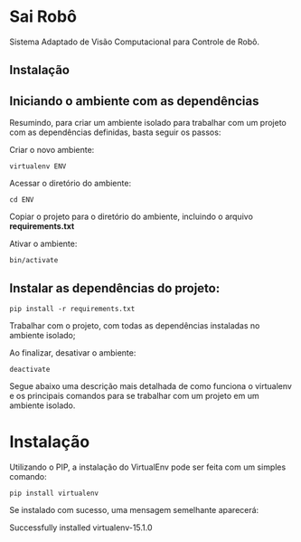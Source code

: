 # Sai Robô
Sistema Adaptado de Visão Computacional para Controle de Robô.

## Instalação

## Iniciando o ambiente com as dependências

Resumindo, para criar um ambiente isolado para trabalhar com um projeto com as dependências definidas, basta seguir os passos:

Criar o novo ambiente:

    virtualenv ENV

Acessar o diretório do ambiente:

    cd ENV

Copiar o projeto para o diretório do ambiente, incluindo o arquivo <strong>requirements.txt</strong>

Ativar o ambiente:

    bin/activate

## Instalar as dependências do projeto:

    pip install -r requirements.txt

Trabalhar com o projeto, com todas as dependências instaladas no ambiente isolado;

Ao finalizar, desativar o ambiente:

    deactivate

Segue abaixo uma descrição mais detalhada de como funciona o virtualenv e os principais comandos para se trabalhar com um projeto em um ambiente isolado.

# Instalação

Utilizando o PIP, a instalação do VirtualEnv pode ser feita com um simples comando:

    pip install virtualenv

Se instalado com sucesso, uma mensagem semelhante aparecerá:

Successfully installed virtualenv-15.1.0
